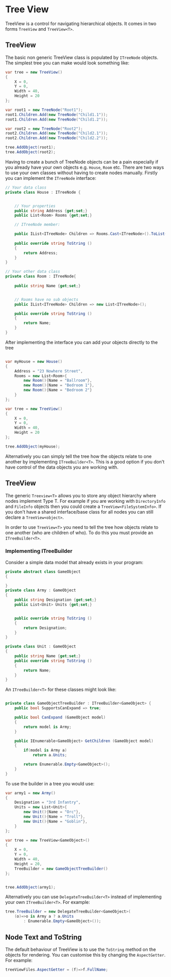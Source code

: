 # Tree View

TreeView is a control for navigating hierarchical objects.  It comes in two forms `TreeView` and `TreeView<T>`.  

## TreeView

The basic non generic TreeView class is populated by `ITreeNode` objects.  The simplest tree you can make would look something like:


```csharp
var tree = new TreeView()
{
    X = 0,
    Y = 0,
    Width = 40,
    Height = 20
};

var root1 = new TreeNode("Root1");
root1.Children.Add(new TreeNode("Child1.1"));
root1.Children.Add(new TreeNode("Child1.2"));

var root2 = new TreeNode("Root2");
root2.Children.Add(new TreeNode("Child2.1"));
root2.Children.Add(new TreeNode("Child2.2"));

tree.AddObject(root1);
tree.AddObject(root2);

```

Having to create a bunch of TreeNode objects can be a pain especially if you already have your own objects e.g. `House`, `Room` etc.  There are two ways to use your own classes without having to create nodes manually.  Firstly you can implement the `ITreeNode` interface:


```csharp
// Your data class
private class House : ITreeNode {


    // Your properties
    public string Address {get;set;}
    public List<Room> Rooms {get;set;}

    // ITreeNode member:

    public IList<ITreeNode> Children => Rooms.Cast<ITreeNode>().ToList();
    
    public override string ToString ()
    {
        return Address;
    }
}

// Your other data class
private class Room : ITreeNode{
    
    public string Name {get;set;}


    // Rooms have no sub objects
    public IList<ITreeNode> Children => new List<ITreeNode>();

    public override string ToString ()
    {
        return Name;
    }
}
```

After implementing the interface you can add your objects directly to the tree

```csharp

var myHouse = new House()
{
    Address = "23 Nowhere Street",
    Rooms = new List<Room>{
        new Room(){Name = "Ballroom"},
        new Room(){Name = "Bedroom 1"},
        new Room(){Name = "Bedroom 2"}
    }
};

var tree = new TreeView()
{
    X = 0,
    Y = 0,
    Width = 40,
    Height = 20
};

tree.AddObject(myHouse);

```

Alternatively you can simply tell the tree how the objects relate to one another by implementing `ITreeBuilder<T>`.  This is a good option if you don't have control of the data objects you are working with.

## TreeView<T>

The generic `Treeview<T>` allows you to store any object hierarchy where nodes implement Type T.  For example if you are working with `DirectoryInfo` and `FileInfo` objects then you could create a `TreeView<FileSystemInfo>`.  If you don't have a shared interface/base class for all nodes you can still declare a `TreeView<object>`.

In order to use `TreeView<T>` you need to tell the tree how objects relate to one another (who are children of who).  To do this you must provide an `ITreeBuilder<T>`.


### Implementing ITreeBuilder<T>

Consider a simple data model that already exists in your program:

```csharp
private abstract class GameObject
{

}
private class Army : GameObject
{
    public string Designation {get;set;}
    public List<Unit> Units {get;set;}


    public override string ToString ()
    {
        return Designation;
    }
}

private class Unit : GameObject
{
    public string Name {get;set;}
    public override string ToString ()
    {
        return Name;
    }
}

```

An `ITreeBuilder<T>` for these classes might look like:

```csharp

private class GameObjectTreeBuilder : ITreeBuilder<GameObject> {
    public bool SupportsCanExpand => true;

    public bool CanExpand (GameObject model)
    {
        return model is Army;
    }

    public IEnumerable<GameObject> GetChildren (GameObject model)
    {
        if(model is Army a)
            return a.Units;

        return Enumerable.Empty<GameObject>();
    }
}
```

To use the builder in a tree you would use:

```csharp
var army1 = new Army()
{
    Designation = "3rd Infantry",
    Units = new List<Unit>{
        new Unit(){Name = "Orc"},
        new Unit(){Name = "Troll"},
        new Unit(){Name = "Goblin"},
    }
};

var tree = new TreeView<GameObject>()
{
    X = 0,
    Y = 0,
    Width = 40,
    Height = 20,
    TreeBuilder = new GameObjectTreeBuilder()
};


tree.AddObject(army1);
```

Alternatively you can use `DelegateTreeBuilder<T>` instead of implementing your own `ITreeBuilder<T>`.  For example:

```csharp
tree.TreeBuilder = new DelegateTreeBuilder<GameObject>(
    (o)=>o is Army a ? a.Units 
        : Enumerable.Empty<GameObject>());
```

## Node Text and ToString

The default behaviour of TreeView is to use the `ToString` method on the objects for rendering.  You can customise this by changing the `AspectGetter`.  For example:

```csharp
treeViewFiles.AspectGetter = (f)=>f.FullName;
```




